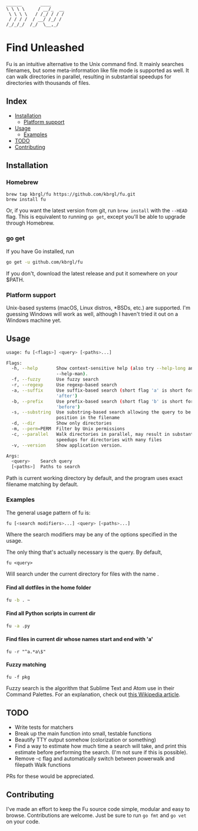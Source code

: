 ```
______       ____
\ \ \ \     / __/_  __
 \ \ \ \   / /_/ / / /
 / / / /  / __/ /_/ /
/_/_/_/  /_/  \__,_/

```

# Find Unleashed
Fu is an intuitive alternative to the Unix command find. It mainly searches
filenames, but some meta-information like file mode is supported as well.
It can walk directories in parallel, resulting in substantial speedups for
directories with thousands of files.

## Index
* [Installation](#installation)
    + [Platform support](#platform-support)
* [Usage](#usage)
    + [Examples](#examples)
* [TODO](#todo)
* [Contributing](#contributing)

## Installation
### Homebrew
```
brew tap kbrgl/fu https://github.com/kbrgl/fu.git
brew install fu
```
Or, if you want the latest version from git, run `brew install` with the `--HEAD`
flag. This is equivalent to running `go get`, except you'll be able to upgrade
through Homebrew.

### go get
If you have Go installed, run
```sh
go get -u github.com/kbrgl/fu
```
If you don't, download the latest release and put it somewhere on your $PATH.

### Platform support
Unix-based systems (macOS, Linux distros, \*BSDs, etc.) are supported.
I'm guessing Windows will work as well, although I haven't tried it out on a
Windows machine yet.

## Usage
```sh
usage: fu [<flags>] <query> [<paths>...]

Flags:
  -h, --help       Show context-sensitive help (also try --help-long and
                   --help-man).
  -f, --fuzzy      Use fuzzy search
  -r, --regexp     Use regexp-based search
  -a, --suffix     Use suffix-based search (short flag 'a' is short for for
                   'after')
  -b, --prefix     Use prefix-based search (short flag 'b' is short for
                   'before')
  -s, --substring  Use substring-based search allowing the query to be at any
                   position in the filename
  -d, --dir        Show only directories
  -m, --perm=PERM  Filter by Unix permissions
  -c, --parallel   Walk directories in parallel, may result in substantial
                   speedups for directories with many files
  -v, --version    Show application version.

Args:
  <query>    Search query
  [<paths>]  Paths to search
```
Path is current working directory by default, and the program uses exact
filename matching by default.

### Examples
The general usage pattern of fu is:
```sh
fu [<search modifiers>...] <query> [<paths>...]
```
Where the search modifiers may be any of the options specified in the usage.

The only thing that's actually necessary is the query. By default,
```
fu <query>
```
Will search under the current directory for files with the name <query>.

#### Find all dotfiles in the home folder
```sh
fu -b . ~
```
#### Find all Python scripts in current dir
```sh
fu -a .py
```
#### Find files in current dir whose names start and end with 'a'
```
fu -r "^a.*a\$"
```
#### Fuzzy matching
```
fu -f pkg
```

Fuzzy search is the algorithm that Sublime Text and Atom use in their
Command Palettes. For an explanation, check out
[this Wikipedia article](https://en.wikipedia.org/wiki/Approximate_string_matching).

## TODO
* Write tests for matchers
* Break up the main function into small, testable functions
* Beautify TTY output somehow (colorization or something)
* Find a way to estimate how much time a search will take, and print this
  estimate before performing the search. (I'm not sure if this is possible).
* Remove -c flag and automatically switch between powerwalk and filepath Walk
  functions

PRs for these would be appreciated.

## Contributing
I've made an effort to keep the Fu source code simple, modular and easy to browse.
Contributions are welcome. Just be sure to run `go fmt` and `go vet` on your
code.
